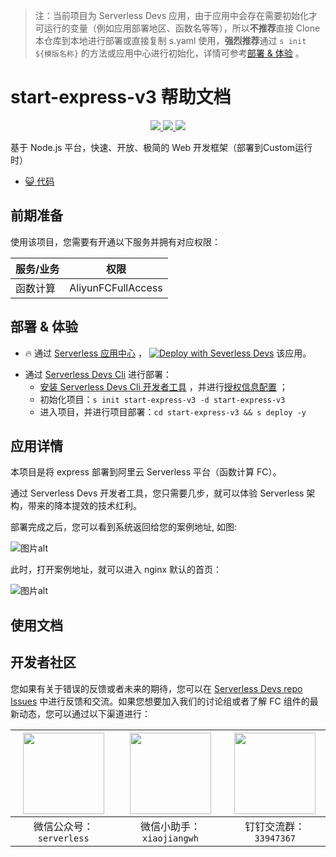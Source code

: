 
> 注：当前项目为 Serverless Devs 应用，由于应用中会存在需要初始化才可运行的变量（例如应用部署地区、函数名等等），所以**不推荐**直接 Clone 本仓库到本地进行部署或直接复制 s.yaml 使用，**强烈推荐**通过 `s init ${模版名称}` 的方法或应用中心进行初始化，详情可参考[部署 & 体验](#部署--体验) 。

# start-express-v3 帮助文档
<p align="center" class="flex justify-center">
    <a href="https://www.serverless-devs.com" class="ml-1">
    <img src="http://editor.devsapp.cn/icon?package=start-express-v3&type=packageType">
  </a>
  <a href="http://www.devsapp.cn/details.html?name=start-express-v3" class="ml-1">
    <img src="http://editor.devsapp.cn/icon?package=start-express-v3&type=packageVersion">
  </a>
  <a href="http://www.devsapp.cn/details.html?name=start-express-v3" class="ml-1">
    <img src="http://editor.devsapp.cn/icon?package=start-express-v3&type=packageDownload">
  </a>
</p>

<description>

基于 Node.js 平台，快速、开放、极简的 Web 开发框架（部署到Custom运行时）

</description>

<codeUrl>

- [:smiley_cat: 代码](https://github.com/devsapp/start-web-framework/tree/V3/web-framework/nodejs/express/src)

</codeUrl>
<preview>



</preview>


## 前期准备

使用该项目，您需要有开通以下服务并拥有对应权限：

<service>



| 服务/业务 |  权限  |
| --- |  --- |
| 函数计算 |  AliyunFCFullAccess |

</service>

<remark>



</remark>

<disclaimers>



</disclaimers>

## 部署 & 体验

<appcenter>
   
- :fire: 通过 [Serverless 应用中心](https://fcnext.console.aliyun.com/applications/create?template=start-express-v3) ，
  [![Deploy with Severless Devs](https://img.alicdn.com/imgextra/i1/O1CN01w5RFbX1v45s8TIXPz_!!6000000006118-55-tps-95-28.svg)](https://fcnext.console.aliyun.com/applications/create?template=start-express-v3) 该应用。
   
</appcenter>
<deploy>
    
- 通过 [Serverless Devs Cli](https://www.serverless-devs.com/serverless-devs/install) 进行部署：
  - [安装 Serverless Devs Cli 开发者工具](https://www.serverless-devs.com/serverless-devs/install) ，并进行[授权信息配置](https://docs.serverless-devs.com/fc/config) ；
  - 初始化项目：`s init start-express-v3 -d start-express-v3`
  - 进入项目，并进行项目部署：`cd start-express-v3 && s deploy -y`
   
</deploy>

## 应用详情

<appdetail id="flushContent">

本项目是将 express 部署到阿里云 Serverless 平台（函数计算 FC）。

通过 Serverless Devs 开发者工具，您只需要几步，就可以体验 Serverless 架构，带来的降本提效的技术红利。

部署完成之后，您可以看到系统返回给您的案例地址, 如图:

![图片alt](https://img.alicdn.com/imgextra/i2/O1CN01pXnvST1pjsStYbSjQ_!!6000000005397-0-tps-1096-320.jpg)

此时，打开案例地址，就可以进入 nginx 默认的首页：

![图片alt](https://img.alicdn.com/imgextra/i4/O1CN01Dinmp01HHlDIadmsw_!!6000000000733-0-tps-2286-1660.jpg)

</appdetail>

## 使用文档

<usedetail id="flushContent">
</usedetail>


<devgroup>


## 开发者社区

您如果有关于错误的反馈或者未来的期待，您可以在 [Serverless Devs repo Issues](https://github.com/serverless-devs/serverless-devs/issues) 中进行反馈和交流。如果您想要加入我们的讨论组或者了解 FC 组件的最新动态，您可以通过以下渠道进行：

<p align="center">  

| <img src="https://serverless-article-picture.oss-cn-hangzhou.aliyuncs.com/1635407298906_20211028074819117230.png" width="130px" > | <img src="https://serverless-article-picture.oss-cn-hangzhou.aliyuncs.com/1635407044136_20211028074404326599.png" width="130px" > | <img src="https://serverless-article-picture.oss-cn-hangzhou.aliyuncs.com/1635407252200_20211028074732517533.png" width="130px" > |
| --------------------------------------------------------------------------------------------------------------------------------- | --------------------------------------------------------------------------------------------------------------------------------- | --------------------------------------------------------------------------------------------------------------------------------- |
| <center>微信公众号：`serverless`</center>                                                                                         | <center>微信小助手：`xiaojiangwh`</center>                                                                                        | <center>钉钉交流群：`33947367`</center>                                                                                           |
</p>
</devgroup>

<testEvent>
</testEvent>
